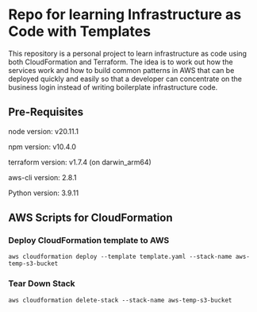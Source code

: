 
# Repo for learning Infrastructure as Code with Templates

This repository is a personal project to learn infrastructure as code using both CloudFormation and Terraform. The idea is to work out how the services work and how to build common patterns in AWS that can be deployed quickly and easily so that a developer can concentrate on the business login instead of writing boilerplate infrastructure code. 

## Pre-Requisites

node version: v20.11.1

npm version: v10.4.0

terraform version: v1.7.4 (on darwin_arm64)

aws-cli version: 2.8.1

Python version: 3.9.11

## AWS Scripts for CloudFormation

### Deploy CloudFormation template to AWS

```
aws cloudformation deploy --template template.yaml --stack-name aws-temp-s3-bucket
```

### Tear Down Stack

```
aws cloudformation delete-stack --stack-name aws-temp-s3-bucket
```